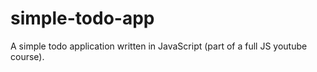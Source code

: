 # simple-todo-app

A simple todo application written in JavaScript (part of a full JS youtube course).

[](screenshots/application-interface.png)

